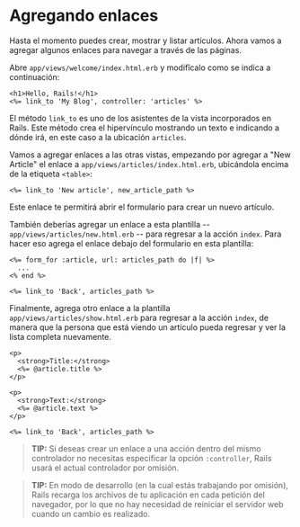 Agregando enlaces
=================

Hasta el momento puedes crear, mostrar y listar artículos. Ahora vamos a agregar
algunos enlaces para navegar a través de las páginas.

Abre `app/views/welcome/index.html.erb` y modifîcalo como se indica a continuación:

```html+erb
<h1>Hello, Rails!</h1>
<%= link_to 'My Blog', controller: 'articles' %>
```

El método `link_to` es uno de los asistentes de la vista incorporados en Rails.
Este método crea el hipervínculo mostrando un texto e indicando a dónde irá, en
este caso a la ubicación `articles`.

Vamos a agregar enlaces a las otras vistas, empezando por agregar a "New Article"
el enlace a `app/views/articles/index.html.erb`, ubicándola encima de la etiqueta
`<table>`:

```erb
<%= link_to 'New article', new_article_path %>
```

Este enlace te permitirá abrir el formulario para crear un nuevo artículo.

También deberías agregar un enlace a esta plantilla -- `app/views/articles/new.html.erb` --
para regresar a la acción `index`. Para hacer eso agrega el enlace debajo del
formulario en esta plantilla:

```erb
<%= form_for :article, url: articles_path do |f| %>
  ...
<% end %>

<%= link_to 'Back', articles_path %>
```

Finalmente, agrega otro enlace a la plantilla `app/views/articles/show.html.erb` para regresar
a la acción `index`, de manera que la persona que está viendo un artículo pueda regresar
y ver la lista completa nuevamente.

```html+erb
<p>
  <strong>Title:</strong>
  <%= @article.title %>
</p>

<p>
  <strong>Text:</strong>
  <%= @article.text %>
</p>

<%= link_to 'Back', articles_path %>
```

> **TIP:** Si deseas crear un enlace a una acción dentro del mismo controlador
no necesitas especificar la opción `:controller`, Rails usará el actual
controlador por omisión.

> **TIP:** En modo de desarrollo (en la cual estás trabajando por omisión), Rails recarga
los archivos de tu aplicación en cada petición del navegador, por lo que no hay
necesidad de reiniciar el servidor web cuando un cambio es realizado.

